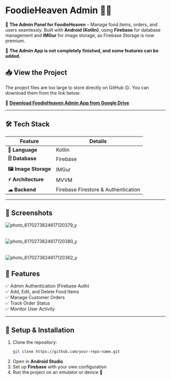 # **FoodieHeaven Admin 🍔🍕**  

🚀 **The Admin Panel for FoodieHeaven** – Manage food items, orders, and users seamlessly. Built with **Android (Kotlin)**, using **Firebase** for database management and **IMGur** for image storage, as Firebase Storage is now premium.

🔹 **The Admin App is not completely finished, and some features can be added.**

## 📥 **View the Project**  
The project files are too large to store directly on GitHub ☹️. You can download them from the link below:  

🔗 **[Download FoodieHeaven Admin App from Google Drive](https://drive.google.com/file/d/1qAOdZlpeTMV6TWBkutgbNtPYUVk9siys/view?usp=sharing)**  

---

## 🛠 **Tech Stack**  
| Feature   | Details |
|-----------|---------|
| **📌 Language** | Kotlin |
| **🗄️ Database** | Firebase |
| **🖼️ Image Storage** | IMGur |
| **⚡ Architecture** | MVVM |
| **☁ Backend** | Firebase Firestore & Authentication |

---

## 📸 **Screenshots**  

![photo_6170273824617120379_y](https://github.com/user-attachments/assets/00b9e74a-ce09-4163-8505-a49c4ae7cc94)  
<br>  
![photo_6170273824617120380_y](https://github.com/user-attachments/assets/fdebc2d3-a56f-42c2-a754-193d3faf1b5f)  
<br>  
![photo_6170273824617120362_y](https://github.com/user-attachments/assets/37b4d87b-e5ef-4542-a7a5-becdd4649485)  

## 📜 **Features**  
✅ Admin Authentication (Firebase Auth)  
✅ Add, Edit, and Delete Food Items  
✅ Manage Customer Orders  
✅ Track Order Status  
✅ Monitor User Activity  

---

## 🚀 **Setup & Installation**  
1. Clone the repository:  
   ```bash
   git clone https://github.com/your-repo-name.git
   ```
2. Open in **Android Studio**  
3. Set up **Firebase** with your own configuration  
4. Run the project on an emulator or device 📱

